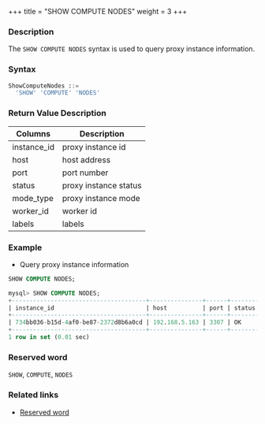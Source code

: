 +++
title = "SHOW COMPUTE NODES"
weight = 3
+++

### Description

The `SHOW COMPUTE NODES` syntax is used to query proxy instance information.
### Syntax

```sql
ShowComputeNodes ::=
  'SHOW' 'COMPUTE' 'NODES'
```

### Return Value Description

| Columns        | Description           |
|----------------|-----------------------|
| instance_id    | proxy instance id     |
| host           | host address          |
| port           | port number           |
| status         | proxy instance status |
| mode_type      | proxy instance mode   |
| worker_id      | worker id             |
| labels         | labels                |

### Example

- Query proxy instance information

```sql
SHOW COMPUTE NODES;
```

```sql
mysql> SHOW COMPUTE NODES;
+--------------------------------------+---------------+------+--------+-----------+-----------+--------+
| instance_id                          | host          | port | status | mode_type | worker_id | labels |
+--------------------------------------+---------------+------+--------+-----------+-----------+--------+
| 734bb036-b15d-4af0-be87-2372d8b6a0cd | 192.168.5.163 | 3307 | OK     | Cluster   | -1        |        |
+--------------------------------------+---------------+------+--------+-----------+-----------+--------+
1 row in set (0.01 sec)
```

### Reserved word

`SHOW`, `COMPUTE`, `NODES`

### Related links

- [Reserved word](/en/reference/distsql/syntax/reserved-word/)
